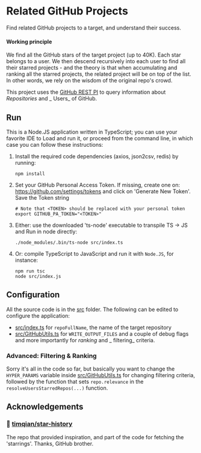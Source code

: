 # Related GitHub Projects

Find related GitHub projects to a target, and understand their success.

#### Working principle

We find all the GitHub stars of the target project (up to 40K). Each star belongs to a user. We then descend recursively into each user to
find all their starred projects - and the theory is that when accumulating and ranking all the starred projects, the related project will be
on top of the list. In other words, we rely on the wisdom of the original repo's crowd.

This project uses the [GitHub REST PI](https://docs.github.com/en/free-pro-team@latest/rest) to query information about _Repositories_ and _
Users_ of GitHub.

## Run

This is a Node.JS application written in TypeScript; you can use your favorite IDE to Load and run it, or proceed from the command line, in
which case you can follow these instructions:

1. Install the required code dependencies (axios, json2csv, redis) by running:
   ```shell
   npm install
   ```
1. Set your GitHub Personal Access Token. If missing, create one on: https://github.com/settings/tokens
   and click on 'Generate New Token'. Save the Token string
   ```shell
   # Note that <TOKEN> should be replaced with your personal token
   export GITHUB_PA_TOKEN="<TOKEN>"
   ```
1. Either: use the downloaded 'ts-node' executable to transpile TS -> JS and Run in node directly:
   ```shell
   ./node_modules/.bin/ts-node src/index.ts
   ```
1. Or: compile TypeScript to JavaScript and run it with ```Node.JS```, for instance:
   ```shell
   npm run tsc
   node src/index.js
   ```

## Configuration

All the source code is in the [src](src) folder. The following can be edited to configure the application:

* [src/index.ts](src/index.ts) for  ```repoFullName```, the name of the target repository
* [src/GitHubUtils.ts](src/GitHubUtils.ts) for ```WRITE_OUTPUT_FILES``` and a couple of debug flags and more importantly for _ranking_ and _
  filtering_ criteria.

### Advanced: Filtering & Ranking

Sorry it's all in the code so far, but basically you want to change the ```HYPER_PARAMS``` variable
inside [src/GitHubUtils.ts](src/GitHubUtils.ts) for changing filtering criteria, followed by the function that sets ```repo.relevance``` in
the ```resolveUsersStarredRepos(...)``` function.

## Acknowledgements

### 🚀 [timqian/star-history](https://github.com/timqian/star-history)

The repo that provided inspiration, and part of the code for fetching the 'starrings'. Thanks, GitHub brother.
